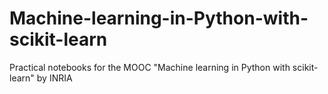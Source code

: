 # Machine-learning-in-Python-with-scikit-learn
Practical notebooks for the MOOC "Machine learning in Python with scikit-learn" by INRIA
